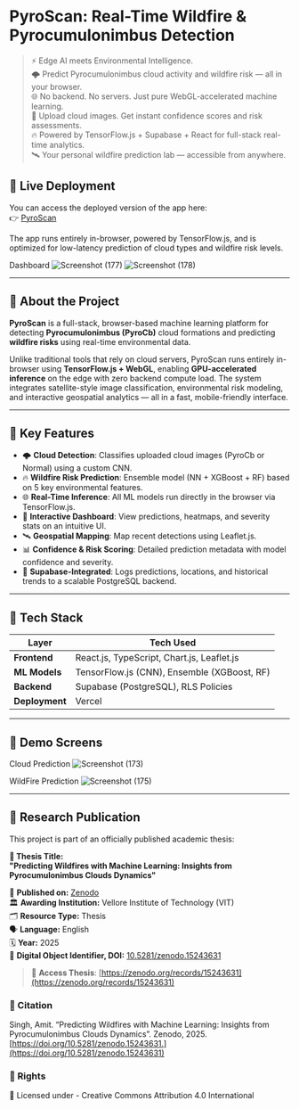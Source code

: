 # PyroScan: Real-Time Wildfire & Pyrocumulonimbus Detection

> ⚡ Edge AI meets Environmental Intelligence.  
> 🌩️ Predict Pyrocumulonimbus cloud activity and wildfire risk — all in your browser.  
> 🌐 No backend. No servers. Just pure WebGL-accelerated machine learning.  
> 📸 Upload cloud images. Get instant confidence scores and risk assessments.  
> 🔥 Powered by TensorFlow.js + Supabase + React for full-stack real-time analytics.  
> 🛰️ Your personal wildfire prediction lab — accessible from anywhere.  

## 🔗 Live Deployment

You can access the deployed version of the app here:  
👉 [PyroScan](https://pyroscan.vercel.app)

The app runs entirely in-browser, powered by TensorFlow.js, and is optimized for low-latency prediction of cloud types and wildfire risk levels.


Dashboard ![Screenshot (177)](https://github.com/user-attachments/assets/60b4677c-99c8-4b30-9099-4693fd556d60) ![Screenshot (178)](https://github.com/user-attachments/assets/d3917017-a0f1-4faf-8e56-c10338c8c4ed)




---

## 🚀 About the Project

**PyroScan** is a full-stack, browser-based machine learning platform for detecting **Pyrocumulonimbus (PyroCb)** cloud formations and predicting **wildfire risks** using real-time environmental data.

Unlike traditional tools that rely on cloud servers, PyroScan runs entirely in-browser using **TensorFlow.js + WebGL**, enabling **GPU-accelerated inference** on the edge with zero backend compute load. The system integrates satellite-style image classification, environmental risk modeling, and interactive geospatial analytics — all in a fast, mobile-friendly interface.

---

## 🎯 Key Features

- 🌩️ **Cloud Detection**: Classifies uploaded cloud images (PyroCb or Normal) using a custom CNN.
- 🔥 **Wildfire Risk Prediction**: Ensemble model (NN + XGBoost + RF) based on 5 key environmental features.
- 🌐 **Real-Time Inference**: All ML models run directly in the browser via TensorFlow.js.
- 🧭 **Interactive Dashboard**: View predictions, heatmaps, and severity stats on an intuitive UI.
- 🛰️ **Geospatial Mapping**: Map recent detections using Leaflet.js.
- 📊 **Confidence & Risk Scoring**: Detailed prediction metadata with model confidence and severity.
- 🧾 **Supabase-Integrated**: Logs predictions, locations, and historical trends to a scalable PostgreSQL backend.

---

## 🧠 Tech Stack

| Layer          | Tech Used                       |
|----------------|---------------------------------|
| **Frontend**   | React.js, TypeScript, Chart.js, Leaflet.js |
| **ML Models**  | TensorFlow.js (CNN), Ensemble (XGBoost, RF) |
| **Backend**    | Supabase (PostgreSQL), RLS Policies |
| **Deployment** | Vercel  |

---

## 📸 Demo Screens

Cloud Prediction 
![Screenshot (173)](https://github.com/user-attachments/assets/a3e24ed7-af95-44f5-ac5e-37bcbfdde20a)

WildFire Prediction
![Screenshot (175)](https://github.com/user-attachments/assets/951683c4-39ac-4fe1-bdb2-83e1666e746e)

---

## 📄 Research Publication

This project is part of an officially published academic thesis:

**🧠 Thesis Title:**  
**"Predicting Wildfires with Machine Learning: Insights from Pyrocumulonimbus Clouds Dynamics"**

📘 **Published on:** [Zenodo](https://zenodo.org/records/15243631)  
🏛️ **Awarding Institution:** Vellore Institute of Technology (VIT)  
🗂️ **Resource Type:** Thesis  
🗣️ **Language:** English  
🗓️ **Year:** 2025  
📎 **Digital Object Identifier, DOI:** [10.5281/zenodo.15243631](https://doi.org/10.5281/zenodo.15243631)

> 🔗 **Access Thesis**: [https://zenodo.org/records/15243631](https://zenodo.org/records/15243631)

### 📑 Citation

Singh, Amit. “Predicting Wildfires with Machine Learning: Insights from Pyrocumulonimbus Clouds Dynamics”. Zenodo, 2025. [https://doi.org/10.5281/zenodo.15243631.](https://doi.org/10.5281/zenodo.15243631)

### 📑 Rights

📝 Licensed under - Creative Commons Attribution 4.0 International

